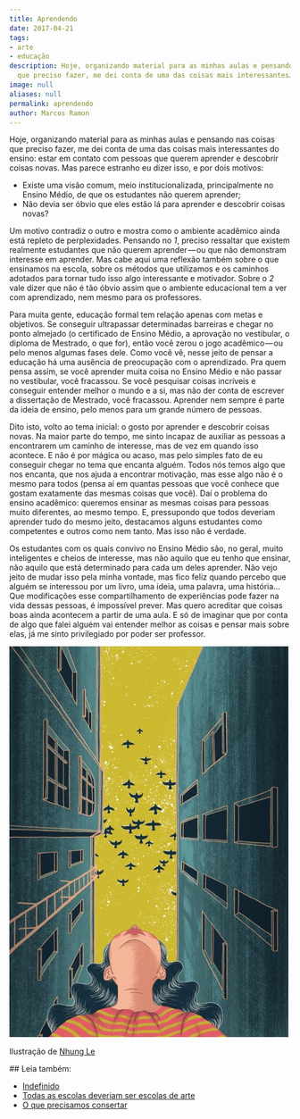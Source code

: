 ```yaml
---
title: Aprendendo
date: 2017-04-21
tags:
- arte
- educação
description: Hoje, organizando material para as minhas aulas e pensando nas coisas
  que preciso fazer, me dei conta de uma das coisas mais interessantes…
image: null
aliases: null
permalink: aprendendo
author: Marcos Ramon
---
```

Hoje, organizando material para as minhas aulas e pensando nas coisas que preciso fazer, me dei conta de uma das coisas mais interessantes do ensino: estar em contato com pessoas que querem aprender e descobrir coisas novas. Mas parece estranho eu dizer isso, e por dois motivos:

- Existe uma visão comum, meio institucionalizada, principalmente no Ensino Médio, de que os estudantes não querem aprender;
- Não devia ser óbvio que eles estão lá para aprender e descobrir coisas novas?

Um motivo contradiz o outro e mostra como o ambiente acadêmico ainda está repleto de perplexidades. Pensando no _1_, preciso ressaltar que existem realmente estudantes que não querem aprender — ou que não demonstram interesse em aprender. Mas cabe aqui uma reflexão também sobre o que ensinamos na escola, sobre os métodos que utilizamos e os caminhos adotados para tornar tudo isso algo interessante e motivador. Sobre o _2_ vale dizer que não é tão óbvio assim que o ambiente educacional tem a ver com aprendizado, nem mesmo para os professores.

Para muita gente, educação formal tem relação apenas com metas e objetivos. Se conseguir ultrapassar determinadas barreiras e chegar no ponto almejado (o certificado de Ensino Médio, a aprovação no vestibular, o diploma de Mestrado, o que for), então você zerou o jogo acadêmico — ou pelo menos algumas fases dele. Como você vê, nesse jeito de pensar a educação há uma ausência de preocupação com o aprendizado. Pra quem pensa assim, se você aprender muita coisa no Ensino Médio e não passar no vestibular, você fracassou. Se você pesquisar coisas incríveis e conseguir entender melhor o mundo e a si, mas não der conta de escrever a dissertação de Mestrado, você fracassou. Aprender nem sempre é parte da ideia de ensino, pelo menos para um grande número de pessoas.

Dito isto, volto ao tema inicial: o gosto por aprender e descobrir coisas novas. Na maior parte do tempo, me sinto incapaz de auxiliar as pessoas a encontrarem um caminho de interesse, mas de vez em quando isso acontece. E não é por mágica ou acaso, mas pelo simples fato de eu conseguir chegar no tema que encanta alguém. Todos nós temos algo que nos encanta, que nos ajuda a encontrar motivação, mas esse algo não é o mesmo para todos (pensa aí em quantas pessoas que você conhece que gostam exatamente das mesmas coisas que você). Daí o problema do ensino acadêmico: queremos ensinar as mesmas coisas para pessoas muito diferentes, ao mesmo tempo. E, pressupondo que todos deveriam aprender tudo do mesmo jeito, destacamos alguns estudantes como competentes e outros como nem tanto. Mas isso não é verdade.

Os estudantes com os quais convivo no Ensino Médio são, no geral, muito inteligentes e cheios de interesse, mas não aquilo que eu tenho que ensinar, não aquilo que está determinado para cada um deles aprender. Não vejo jeito de mudar isso pela minha vontade, mas fico feliz quando percebo que alguém se interessou por um livro, uma ideia, uma palavra, uma história… Que modificações esse compartilhamento de experiências pode fazer na vida dessas pessoas, é impossível prever. Mas quero acreditar que coisas boas ainda acontecem a partir de uma aula. E só de imaginar que por conta de algo que falei alguém vai entender melhor as coisas e pensar mais sobre elas, já me sinto privilegiado por poder ser professor.

<img src="/assets/img/aprendendo-medium.jpeg">

Ilustração de [Nhung Le](https://www.behance.net/nhungle)


<div class="leia-tambem" markdown="1">
## Leia também:

- <a href="/indefinido">Indefinido</a>
- <a href="/todas-as-escolas-deveriam-ser-escolas-de-arte">Todas as escolas deveriam ser escolas de arte</a>
- <a href="/o-que-precisamos-consertar">O que precisamos consertar</a>
</div>